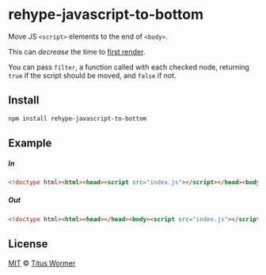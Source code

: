 <!--This file is generated by `build-packages.js`-->

# rehype-javascript-to-bottom

Move JS `<script>` elements to the end of `<body>`.

This can _decrease_ the time to [first
render](https://developer.yahoo.com/performance/rules.html#js_bottom).

You can pass `filter`, a function called with each checked node,
returning `true` if the script should be moved, and `false` if not.

## Install

```sh
npm install rehype-javascript-to-bottom
```

## Example

##### In

```html
<!doctype html><html><head><script src="index.js"></script></head><body></body></html>
```

##### Out

```html
<!doctype html><html><head></head><body><script src="index.js"></script></body></html>
```

## License

[MIT](https://github.com/rehypejs/rehype-minify/blob/master/license) © [Titus Wormer](https://wooorm.com)
